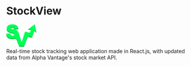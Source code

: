 # StockView
<img src="logo2green.png" alt="StockView" width="80" height="60" /> \
Real-time stock tracking web application made in React.js, with updated data from Alpha Vantage's stock market API.
